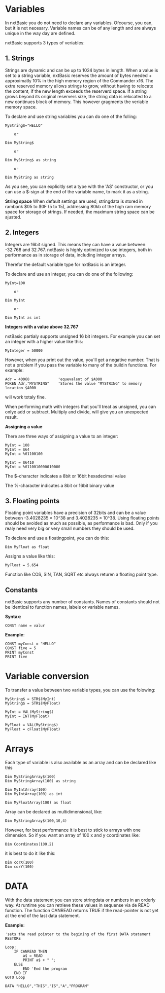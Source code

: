 # Variables

In nxtBasic you do not need to declare any variables. Ofcourse, you can, but it is not necesary. Variable names can be of any length and are always unique in the way day are defined.

nxtBasic supports 3 types of veriables:


## 1. Strings
Strings are dynamic and can be up to 1024 bytes in length. When a value is set to a string variable, nxtBasic reserves the amount of bytes needed + approximatly 10% in the high memory region of the Commander x16. The extra reserved memory allows strings to grow, without having to relocate the content, if the new length exceeds the reserverd space. If a string grows beyond its original reservers size, the string data is relocated to a new continues block of memory. This however gragments the veriable memory space.

To declare and use string variables you can do one of the folling:

    MyString$="HELLO"      

        or
        
    Dim MyString$
    
        or
        
    Dim MyString$ as string
    
        or
        
    Dim MyString as string

As you see, you can explicitly set a type with the 'AS' constructor, or you can use a $-sign at the end of the variable name, to mark it as a string.

**String space**
When default settings are used, stringdata is stored in rambank $05 to $0F (5 to 15), addressing 80kb of the high ram memory space for storage of strings. If needed, the maximum string space can be ajusted.

## 2. Integers

Integers are 16bit signed. This means they can have a value between -32.768 and 32.767. nxtBasic is highly optimized to use integers, both in performance as in storage of data, including integer arrays. 

Therefor the default variable type for nxtBasic is an integer. 

To declare and use an integer, you can do one of the following:


    MyInt=100      

        or
        
    Dim MyInt
    
        or
        
    Dim MyInt as int
    

**Integers with a value above 32.767**

nxtBasic partialy supports unsigned 16 bit integers. For example you can set an integer with a higher value like this:
    
    MyInteger = 50000
    
However, when you print out the value, you'll get a negative number. That is not a problem if you pass the variable to many of the buildin functions. For example:

    Adr = 40960             'equevalent of $A000
    POKEN Adr,"MYSTRING"    'Stores the value "MYSTRING" to memory location $A000
    
will work totaly fine. 

When performing math with integers that you'll treat as unsigned, you can onlye add or subtract. Multiply and divide, will give you an unexpected result.

**Assigning a value**

There are three ways of assigning a value to an integer:
    
    MyInt = 100
    MyInt = $64
    MyInt = %01100100
    
    MyInt = $6410
    MyInt = %0110010000010000

The $-character indicates a 8bit or 16bit hexadecimal value

The %-character indicates a 8bit or 16bit binary value 

## 3. Floating points

Floating point variables have a precision of 32bits and can be a value between -3.4028235 × 10^38 and 3.4028235 × 10^38. Using floating points should be avoided as much as possible, as performance is bad. Only if you realy need very big or very small numbers they should be used.

To declare and use a floatingpoint, you can do this:

    Dim MyFloat as float

Assigns a value like this:

    MyFloat = 5.654
    
Function like COS, SIN, TAN, SQRT etc always returen a floating point type.

## Constants
nxtBasic supports any number of constants. Names of constants should not be identical to function names, labels or variable names.

**Syntax:**

    CONST name = valur
    
**Example:**

    CONST myConst = "HELLO"
    CONST five = 5
    PRINT myConst
    PRINT five 


# Variable conversion

To transfer a value between two variable types, you can use the folowing:

    MyString$ = STR$(MyInt)
    MyString$ = STR$(MyFloat)
    
    MyInt = VAL(MyString$)
    MyInt = INT(MyFloat)
    
    MyFloat = VAL(MyString$)
    MyFloat = cFloat(MyFloat)
    

# Arrays

Each type of variable is also available as an array and can be declared like this

    Dim MyStringArray$(100)
    Dim MyStringArray(100) as string
    
    Dim MyIntArray(100)      
    Dim MyIntArray(100) as int
    
    Dim MyFloatArray(100) as float
    
Array can be declared as multidimensional, like:

    Dim MyStringArray$(100,10,4)
    
However, for best performance it is best to stick to arrays with one dimension. So if you want an array of 100 x and y coordinates like:

    Dim Coordinates(100,2)
    
it is best to do it like this:

    Dim corX(100)
    Dim corY(100)
    

# DATA
With the data statement you can store stringdata or numbers in an orderly way. At runtime you can retrieve these values in sequense via de READ function. The function CANREAD returns TRUE if the read-pointer is not yet at the end of the last data statement.

**Example:**

    'sets the read pointer to the begining of the first DATA statement
    RESTORE 
    
    Loop:
        IF CANREAD THEN
            a$ = READ
            PRINT a$ + " ";
        ELSE
            END 'End the program
        END IF
    GOTO Loop
    
    DATA "HELLO","THIS","IS","A","PROGRAM"